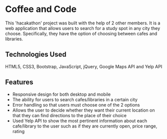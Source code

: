 # Coffee and Code

This 'hacakathon' project was built with the help of 2 other members. It is a web application that allows users to search for a study spot in any city they choose. Specifically, they have the option of choosing between cafes and libraries. 

## Technologies Used
HTML5, CSS3, Bootstrap, JavaScript, jQuery, Google Maps API and Yelp API

## Features
- Responsive design for both desktop and mobile
- The ability for users to search cafes/libraries in a certain city
- Error handling so that users must choose one of the 2 options
- Allows the user to decide whether they want their current location on that they can find directions to the place of their choice
- Used Yelp API to show the most pertinent information about each cafe/library to the user such as if they are currently open, price range, rating
